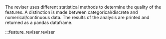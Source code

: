 The reviser uses different statistical methods to determine the quality of the features. A distinction is made between categorical/discrete and numerical/continuous data. The results of the analysis are printed and returned as a pandas dataframe.

:::feature_reviser.reviser
